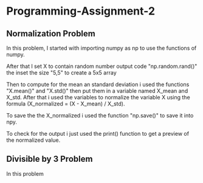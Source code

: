 # Programming-Assignment-2

## Normalization Problem
In this problem, I started with importing numpy as np to use the functions of numpy.

After that I set X to contain random number output code "np.random.rand()" the inset the size "5,5" to create a 5x5 array

Then to compute for the mean an standard deviation i used the functions "X.mean()" and "X.std()" then put them in a variable named X_mean and X_std.
After that i used the variables to normalize the variable X using the formula (X_normalized = (X - X_mean) / X_std).

To save the the X_normalized i used the function "np.save()" to save it into npy.

To check for the output i just used the print() function to get a preview of the normalized value.

## Divisible by 3 Problem
In this problem
